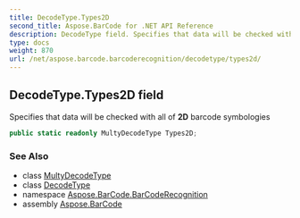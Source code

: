 ```yaml
---
title: DecodeType.Types2D
second_title: Aspose.BarCode for .NET API Reference
description: DecodeType field. Specifies that data will be checked with all of 2D barcode symbologies
type: docs
weight: 870
url: /net/aspose.barcode.barcoderecognition/decodetype/types2d/
---
```

## DecodeType.Types2D field

Specifies that data will be checked with all of **2D** barcode symbologies

```csharp
public static readonly MultyDecodeType Types2D;
```

### See Also

* class [MultyDecodeType](../../multydecodetype/)
* class [DecodeType](../)
* namespace [Aspose.BarCode.BarCodeRecognition](../../../aspose.barcode.barcoderecognition/)
* assembly [Aspose.BarCode](../../../)



